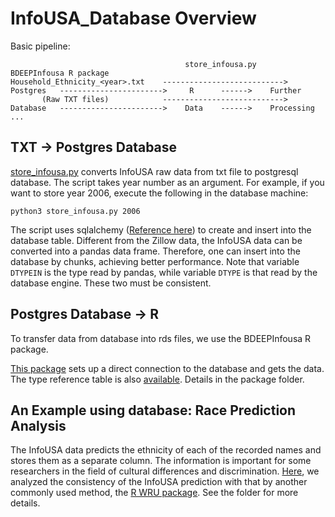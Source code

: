 # InfoUSA_Database Overview

Basic pipeline:
```                                         
                                       store_infousa.py                      BDEEPInfousa R package               
Household_Ethnicity_<year>.txt    --------------------------->   Postgres   ----------------------->     R      ------>    Further   
       (Raw TXT files)            --------------------------->   Database   ----------------------->    Data    ------>    Processing ...
```

## TXT -> Postgres Database
[store_infousa.py](./store_infousa.py) converts InfoUSA raw data from txt file to postgresql database. The script takes year number as an argument. For example, if you want to store year 2006, execute the following in the database machine:
```
python3 store_infousa.py 2006
```

The script uses sqlalchemy ([Reference here](https://docs.sqlalchemy.org/en/13/)) to create and insert into the database table. Different from the Zillow data, the InfoUSA data can be converted into a pandas data frame. Therefore, one can insert into the database by chunks, achieving better performance. Note that variable `DTYPEIN` is the type read by pandas, while variable `DTYPE` is that read by the database engine. These two must be consistent.

## Postgres Database -> R
To transfer data from database into rds files, we use the BDEEPInfousa R package.

[This package](./BDEEPInfousa/) sets up a direct connection to the database and gets the data. The type reference table is also [available](./BDEEPInfousa/InfoUSA%20Columns%20&%20Type%20Reference.xlsx). Details in the package folder.

## An Example using database: Race Prediction Analysis
The InfoUSA data predicts the ethnicity of each of the recorded names and stores them as a separate column. The information is important for some researchers in the field of cultural differences and discrimination. [Here](./Race%20Prediction/), we analyzed the consistency of the InfoUSA prediction with that by another commonly used method, the [R WRU package](https://cran.r-project.org/web/packages/wru/wru.pdf). See the folder for more details.
